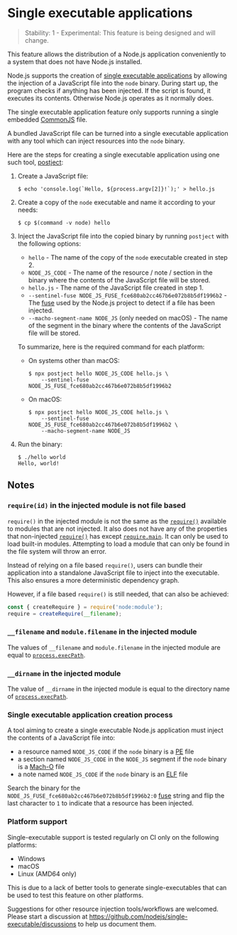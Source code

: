 # Single executable applications

<!--introduced_in=v19.7.0-->

> Stability: 1 - Experimental: This feature is being designed and will change.

<!-- source_link=lib/internal/main/single_executable_application.js -->

This feature allows the distribution of a Node.js application conveniently to a
system that does not have Node.js installed.

Node.js supports the creation of [single executable applications][] by allowing
the injection of a JavaScript file into the `node` binary. During start up, the
program checks if anything has been injected. If the script is found, it
executes its contents. Otherwise Node.js operates as it normally does.

The single executable application feature only supports running a single
embedded [CommonJS][] file.

A bundled JavaScript file can be turned into a single executable application
with any tool which can inject resources into the `node` binary.

Here are the steps for creating a single executable application using one such
tool, [postject][]:

1. Create a JavaScript file:
   ```console
   $ echo 'console.log(`Hello, ${process.argv[2]}!`);' > hello.js
   ```

2. Create a copy of the `node` executable and name it according to your needs:
   ```console
   $ cp $(command -v node) hello
   ```

3. Inject the JavaScript file into the copied binary by running `postject` with
   the following options:

   * `hello` - The name of the copy of the `node` executable created in step 2.
   * `NODE_JS_CODE` - The name of the resource / note / section in the binary
     where the contents of the JavaScript file will be stored.
   * `hello.js` - The name of the JavaScript file created in step 1.
   * `--sentinel-fuse NODE_JS_FUSE_fce680ab2cc467b6e072b8b5df1996b2` - The
     [fuse][] used by the Node.js project to detect if a file has been injected.
   * `--macho-segment-name NODE_JS` (only needed on macOS) - The name of the
     segment in the binary where the contents of the JavaScript file will be
     stored.

   To summarize, here is the required command for each platform:

   * On systems other than macOS:
     ```console
     $ npx postject hello NODE_JS_CODE hello.js \
         --sentinel-fuse NODE_JS_FUSE_fce680ab2cc467b6e072b8b5df1996b2
     ```

   * On macOS:
     ```console
     $ npx postject hello NODE_JS_CODE hello.js \
         --sentinel-fuse NODE_JS_FUSE_fce680ab2cc467b6e072b8b5df1996b2 \
         --macho-segment-name NODE_JS
     ```

4. Run the binary:
   ```console
   $ ./hello world
   Hello, world!
   ```

## Notes

### `require(id)` in the injected module is not file based

`require()` in the injected module is not the same as the [`require()`][]
available to modules that are not injected. It also does not have any of the
properties that non-injected [`require()`][] has except [`require.main`][]. It
can only be used to load built-in modules. Attempting to load a module that can
only be found in the file system will throw an error.

Instead of relying on a file based `require()`, users can bundle their
application into a standalone JavaScript file to inject into the executable.
This also ensures a more deterministic dependency graph.

However, if a file based `require()` is still needed, that can also be achieved:

```js
const { createRequire } = require('node:module');
require = createRequire(__filename);
```

### `__filename` and `module.filename` in the injected module

The values of `__filename` and `module.filename` in the injected module are
equal to [`process.execPath`][].

### `__dirname` in the injected module

The value of `__dirname` in the injected module is equal to the directory name
of [`process.execPath`][].

### Single executable application creation process

A tool aiming to create a single executable Node.js application must
inject the contents of a JavaScript file into:

* a resource named `NODE_JS_CODE` if the `node` binary is a [PE][] file
* a section named `NODE_JS_CODE` in the `NODE_JS` segment if the `node` binary
  is a [Mach-O][] file
* a note named `NODE_JS_CODE` if the `node` binary is an [ELF][] file

Search the binary for the
`NODE_JS_FUSE_fce680ab2cc467b6e072b8b5df1996b2:0` [fuse][] string and flip the
last character to `1` to indicate that a resource has been injected.

### Platform support

Single-executable support is tested regularly on CI only on the following
platforms:

* Windows
* macOS
* Linux (AMD64 only)

This is due to a lack of better tools to generate single-executables that can be
used to test this feature on other platforms.

Suggestions for other resource injection tools/workflows are welcomed. Please
start a discussion at <https://github.com/nodejs/single-executable/discussions>
to help us document them.

[CommonJS]: modules.md#modules-commonjs-modules
[ELF]: https://en.wikipedia.org/wiki/Executable_and_Linkable_Format
[Mach-O]: https://en.wikipedia.org/wiki/Mach-O
[PE]: https://en.wikipedia.org/wiki/Portable_Executable
[`process.execPath`]: process.md#processexecpath
[`require()`]: modules.md#requireid
[`require.main`]: modules.md#accessing-the-main-module
[fuse]: https://www.electronjs.org/docs/latest/tutorial/fuses
[postject]: https://github.com/nodejs/postject
[single executable applications]: https://github.com/nodejs/single-executable
